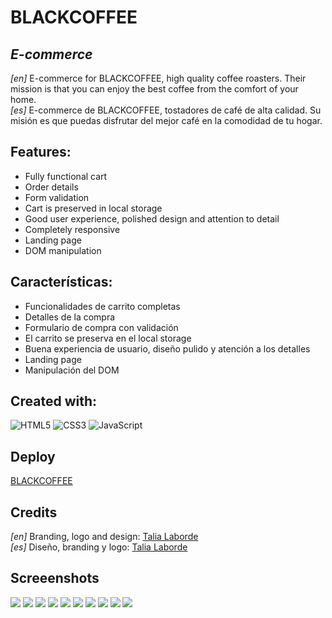 # BLACKCOFFEE
## _E-commerce_

_[en]_ E-commerce for BLACKCOFFEE, high quality coffee roasters. Their mission is that you can enjoy the best coffee from the comfort of your home.  
_[es]_ E-commerce de BLACKCOFFEE, tostadores de café de alta calidad. Su misión es que puedas disfrutar del mejor café en la comodidad de tu hogar.  

## Features:
- Fully functional cart
- Order details
- Form validation 
- Cart is preserved in local storage
- Good user experience, polished design and attention to detail
- Completely responsive
- Landing page
- DOM manipulation 
 
## Características:
- Funcionalidades de carrito completas 
- Detalles de la compra
- Formulario de compra con validación 
- El carrito se preserva en el local storage
- Buena experiencia de usuario, diseño pulido y atención a los detalles
- Landing page
- Manipulación del DOM


## Created with:
![HTML5](https://img.shields.io/badge/html5-%23E34F26.svg?style=for-the-badge&logo=html5&logoColor=white) ![CSS3](https://img.shields.io/badge/css3-%231572B6.svg?style=for-the-badge&logo=css3&logoColor=white) ![JavaScript](https://img.shields.io/badge/javascript-%23323330.svg?style=for-the-badge&logo=javascript&logoColor=%23F7DF1E)

## Deploy
[BLACKCOFFEE](https://blackcoffee-store.netlify.app/)

## Credits
_[en]_ Branding, logo and design: [Talia Laborde](https://www.linkedin.com/in/talia-laborde/)  
_[es]_ Diseño, branding y logo: [Talia Laborde](https://www.linkedin.com/in/talia-laborde/)

## Screeenshots
![](https://github.com/Gonzalo-Coradello/blackcoffee/blob/main/screenshots/blackcoffee.jpg)
![](https://github.com/Gonzalo-Coradello/blackcoffee/blob/main/screenshots/blackcoffee-2.jpg)
![](https://github.com/Gonzalo-Coradello/blackcoffee/blob/main/screenshots/blackcoffee-3.jpg)
![](https://github.com/Gonzalo-Coradello/blackcoffee/blob/main/screenshots/blackcoffee-4.jpg)
![](https://github.com/Gonzalo-Coradello/blackcoffee/blob/main/screenshots/blackcoffee-5.jpg)
![](https://github.com/Gonzalo-Coradello/blackcoffee/blob/main/screenshots/blackcoffee-6.jpg)
![](https://github.com/Gonzalo-Coradello/blackcoffee/blob/main/screenshots/blackcoffee-8.jpg)
![](https://github.com/Gonzalo-Coradello/blackcoffee/blob/main/screenshots/blackcoffee-11.jpg)
![](https://github.com/Gonzalo-Coradello/blackcoffee/blob/main/screenshots/blackcoffee-mobile-1.png)
![](https://github.com/Gonzalo-Coradello/blackcoffee/blob/main/screenshots/blackcoffee-mobile-2.png)